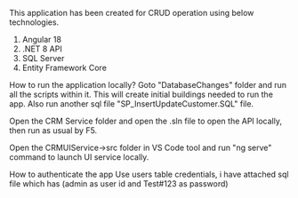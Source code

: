 This application has been created for CRUD operation using below technologies.

1. Angular 18
2. .NET 8 API
3. SQL Server
4. Entity Framework Core

How to run the application locally?
Goto "DatabaseChanges" folder and run all the scripts within it. This will create initial buildings needed to run the app.
Also run another sql file "SP_InsertUpdateCustomer.SQL" file.

Open the CRM Service folder and open the .sln file to open the API locally, then run as usual by F5.

Open the CRMUIService->src folder in VS Code tool and run "ng serve" command to launch UI service locally.

How to authenticate the app 
Use users table credentials, i have attached sql file which has (admin as user id and Test#123 as password)

